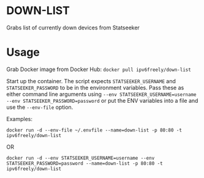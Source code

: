 # DOWN-LIST

Grabs list of currently down devices from Statseeker

# Usage

Grab Docker image from Docker Hub:
`docker pull ipv6freely/down-list`

Start up the container. The script expects `STATSEEKER_USERNAME` and `STATSEEKER_PASSWORD` to be in the environment variables. Pass these as either command line arguments using `--env STATSEEKER_USERNAME=username --env STATSEEKER_PASSWORD=password` or put the ENV variables into a file and use the `--env-file` option.

Examples:

```
docker run -d --env-file ~/.envfile --name=down-list -p 80:80 -t ipv6freely/down-list
```
OR

```
docker run -d --env STATSEEKER_USERNAME=username --env STATSEEKER_PASSWORD=password --name=down-list -p 80:80 -t ipv6freely/down-list
```